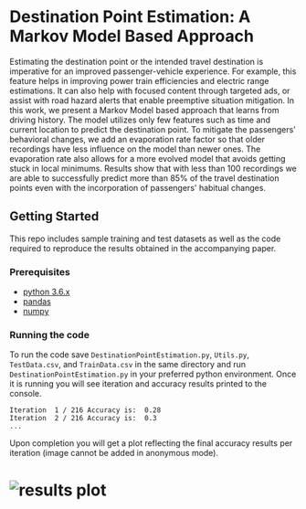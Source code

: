 # Destination Point Estimation: A Markov Model Based Approach

Estimating the destination point or the intended travel destination is imperative for an improved passenger-vehicle experience. For example, this feature helps in improving power train efficiencies and electric range estimations. It can also help with focused content through targeted ads, or assist with road hazard alerts that enable preemptive situation mitigation. In this work, we present a Markov Model based approach that learns from driving history. The model utilizes only few features such as time and current location to predict the destination point. To mitigate the passengers' behavioral changes, we add an evaporation rate factor so that older recordings have less influence on the model than newer ones. The evaporation rate also allows for a more evolved model that avoids getting stuck in local minimums. Results show that with less than 100 recordings we are able to successfully predict more than 85\% of the travel destination points even with the incorporation of passengers' habitual changes.

## Getting Started

This repo includes sample training and test datasets as well as the code required to reproduce the results obtained in the accompanying paper.

### Prerequisites

* [python 3.6.x](https://www.python.org/downloads/release/python-368/)
* [pandas](https://pandas.pydata.org)
* [numpy](http://www.numpy.org)

### Running the code

To run the code save `DestinationPointEstimation.py`, `Utils.py`, `TestData.csv`, and `TrainData.csv` in the same directory and run `DestinationPointEstimation.py` in your preferred python environment. Once it is running you will see iteration and accuracy results printed to the console. 

```
Iteration  1 / 216 Accuracy is:  0.28
Iteration  2 / 216 Accuracy is:  0.3
...
```

Upon completion you will get a plot reflecting the final accuracy results per iteration (image cannot be added in anonymous mode).

# ![results plot](https://github.com/rbboimer/destination-point-estimation/blob/master/images/SampleResults.png)
